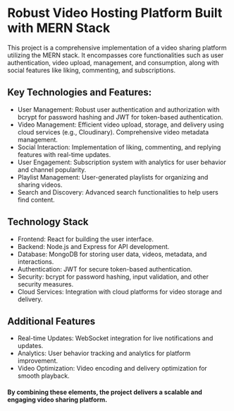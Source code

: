 # Robust Video Hosting Platform Built with MERN Stack
This project is a comprehensive implementation of a video sharing platform utilizing the MERN stack. It encompasses core functionalities such as user authentication, video upload, management, and consumption, along with social features like liking, commenting, and subscriptions.

## Key Technologies and Features:
- User Management: Robust user authentication and authorization with bcrypt for password hashing and JWT for token-based authentication.
- Video Management: Efficient video upload, storage, and delivery using cloud services (e.g., Cloudinary). Comprehensive video metadata management.
- Social Interaction: Implementation of liking, commenting, and replying features with real-time updates.
- User Engagement: Subscription system with analytics for user behavior and channel popularity.
- Playlist Management: User-generated playlists for organizing and sharing videos.
- Search and Discovery: Advanced search functionalities to help users find content.
## Technology Stack
- Frontend: React for building the user interface.
- Backend: Node.js and Express for API development.
- Database: MongoDB for storing user data, videos, metadata, and interactions.
- Authentication: JWT for secure token-based authentication.
- Security: bcrypt for password hashing, input validation, and other security measures.
- Cloud Services: Integration with cloud platforms for video storage and delivery.
## Additional Features
- Real-time Updates: WebSocket integration for live notifications and updates.
- Analytics: User behavior tracking and analytics for platform improvement.
- Video Optimization: Video encoding and delivery optimization for smooth playback.
#### By combining these elements, the project delivers a scalable and engaging video sharing platform.
